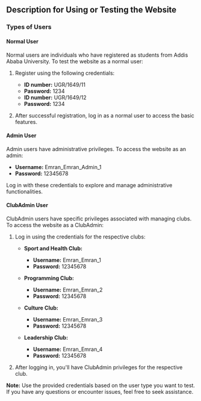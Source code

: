 ## Description for Using or Testing the Website

### Types of Users

#### Normal User

Normal users are individuals who have registered as students from Addis Ababa University. To test the website as a normal user:

1. Register using the following credentials:
    - **ID number:** UGR/1649/11
    - **Password:** 1234
    - **ID number:** UGR/1649/12
    - **Password:** 1234

2. After successful registration, log in as a normal user to access the basic features.

#### Admin User

Admin users have administrative privileges. To access the website as an admin:

- **Username:** Emran_Emran_Admin_1
- **Password:** 12345678

Log in with these credentials to explore and manage administrative functionalities.

#### ClubAdmin User

ClubAdmin users have specific privileges associated with managing clubs. To access the website as a ClubAdmin:

1. Log in using the credentials for the respective clubs:
   - **Sport and Health Club:**
     - **Username:** Emran_Emran_1
     - **Password:** 12345678

   - **Programming Club:**
     - **Username:** Emran_Emran_2
     - **Password:** 12345678

   - **Culture Club:**
     - **Username:** Emran_Emran_3
     - **Password:** 12345678

   - **Leadership Club:**
     - **Username:** Emran_Emran_4
     - **Password:** 12345678

2. After logging in, you'll have ClubAdmin privileges for the respective club.

**Note:** Use the provided credentials based on the user type you want to test. If you have any questions or encounter issues, feel free to seek assistance.
